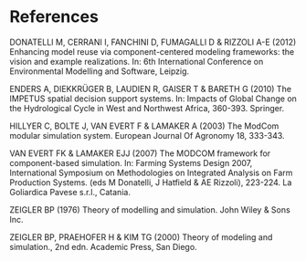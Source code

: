 # References

DONATELLI M, CERRANI I, FANCHINI D, FUMAGALLI D & RIZZOLI A-E (2012) Enhancing model reuse via component-centered modeling frameworks: the vision and example realizations. In: 6th International Conference on Environmental Modelling and Software, Leipzig.

ENDERS A, DIEKKRÜGER B, LAUDIEN R, GAISER T & BARETH G (2010) The IMPETUS spatial decision support systems. In: Impacts of Global Change on the Hydrological Cycle in West and Northwest Africa, 360-393. Springer.

HILLYER C, BOLTE J, VAN EVERT F & LAMAKER A (2003) The ModCom modular simulation system. European Journal Of Agronomy 18, 333-343.

VAN EVERT FK & LAMAKER EJJ (2007) The MODCOM framework for component-based simulation. In: Farming Systems Design 2007, International Symposium on Methodologies on Integrated Analysis on Farm Production Systems. (eds M Donatelli, J Hatfield & AE Rizzoli), 223-224. La Goliardica Pavese s.r.l., Catania.

<a name="Zeigler1976"></a>ZEIGLER BP (1976) Theory of modelling and simulation. John Wiley & Sons Inc.

<a name="Zeigler2000"></a>ZEIGLER BP, PRAEHOFER H & KIM TG (2000) Theory of modeling and simulation., 2nd edn. Academic Press, San Diego.

